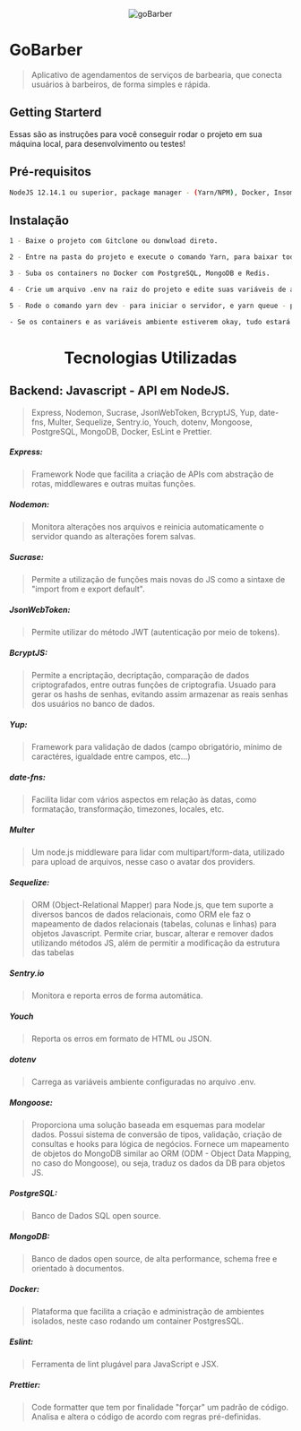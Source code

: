 <p align="center"><img src="https://raw.githubusercontent.com/radaelilucca/gobarber/master/src/assets/GoBarber.png" alt="goBarber" align="center"/>
  </p>

# GoBarber
>Aplicativo de agendamentos de serviços de barbearia, que conecta usuários à barbeiros, de forma simples e rápida.

## Getting Starterd
Essas são as instruções para você conseguir rodar o projeto em sua máquina local, para desenvolvimento ou testes!

## Pré-requisitos
``` sh
NodeJS 12.14.1 ou superior, package manager - (Yarn/NPM), Docker, Insomnia.
```
## Instalação
```sh
1 - Baixe o projeto com Gitclone ou donwload direto.

2 - Entre na pasta do projeto e execute o comando Yarn, para baixar todos os pacotes e suas dependências.

3 - Suba os containers no Docker com PostgreSQL, MongoDB e Redis.

4 - Crie um arquivo .env na raiz do projeto e edite suas variáveis de ambiente, tendo como base o .envexample.

5 - Rode o comando yarn dev - para iniciar o servidor, e yarn queue - para iniciar o serviço de background jobs.

- Se os containers e as variáveis ambiente estiverem okay, tudo estará funcionando normalmente.
```
<h1 align="center" color="#7159c1">Tecnologias Utilizadas</h1>

## Backend: Javascript - API em NodeJS.
>Express, Nodemon, Sucrase, JsonWebToken, BcryptJS, Yup, date-fns, Multer, Sequelize, Sentry.io, Youch, dotenv, Mongoose, PostgreSQL, MongoDB, Docker, EsLint e Prettier. 

##### Express: 
>Framework Node que facilita a criação de APIs com abstração de rotas, middlewares e outras muitas funções.

##### Nodemon: 
>Monitora alterações nos arquivos e reinicia automaticamente o servidor quando as alterações forem salvas.

##### Sucrase:
>Permite a utilização de funções mais novas do JS como a sintaxe de "import from e export default".

##### JsonWebToken:
>Permite utilizar do método JWT (autenticação por meio de tokens). 

##### BcryptJS:
>Permite a encriptação, decriptação, comparação de dados criptografados, entre outras funções de criptografia. Usuado para gerar os hashs de senhas, evitando assim armazenar as reais senhas dos usuários no banco de dados.

##### Yup:
>Framework para validação de dados (campo obrigatório, mínimo de caractéres, igualdade entre campos, etc...)

##### date-fns:
>Facilita lidar com vários aspectos em relação às datas, como formatação, transformação, timezones, locales, etc.

##### Multer
>Um node.js middleware para lidar com multipart/form-data, utilizado para upload de arquivos, nesse caso o avatar dos providers.

##### Sequelize:
>ORM (Object-Relational Mapper) para Node.js, que tem suporte a diversos bancos de dados relacionais, como ORM ele faz o mapeamento de dados relacionais (tabelas, colunas e linhas) para objetos Javascript. Permite criar, buscar, alterar e remover dados utilizando métodos JS, além de permitir a modificação da estrutura das tabelas

##### Sentry.io
>Monitora e reporta erros de forma automática.

##### Youch
>Reporta os erros em formato de HTML ou JSON.

##### dotenv
>Carrega as variáveis ambiente configuradas no arquivo .env.

##### Mongoose:
>Proporciona uma solução baseada em esquemas para modelar dados. Possui sistema de conversão de tipos, validação, criação de consultas e hooks para lógica de negócios. Fornece um mapeamento de objetos do MongoDB similar ao ORM (ODM - Object Data Mapping, no caso do Mongoose), ou seja, traduz os dados da DB para objetos JS.

##### PostgreSQL:
>Banco de Dados SQL open source.

##### MongoDB:
>Banco de dados open source, de alta performance, schema free e orientado à documentos.

##### Docker:
>Plataforma que facilita a criação e administração de ambientes isolados, neste caso rodando um container PostgresSQL.

##### Eslint:
>Ferramenta de lint plugável para JavaScript e JSX. 

##### Prettier:
>Code formatter que tem por finalidade "forçar" um padrão de código. Analisa e altera o código de acordo com regras pré-definidas.
